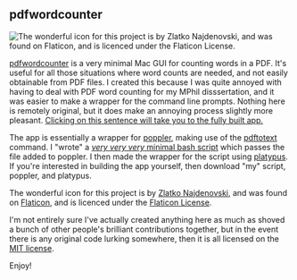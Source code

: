 ## pdfwordcounter

![The wonderful icon for this project is by [Zlatko Najdenovski](https://www.flaticon.com/authors/zlatko-najdenovski), and was found on [Flaticon](https://www.flaticon.com), and is licenced under the [Flaticon License](https://file000.flaticon.com/downloads/license/license.pdf).
](https://github.com/ezgranet/pdfwordcounter/blob/master/appIcon%20png.png)


[pdfwordcounter](https://github.com/ezgranet/pdfwordcounter) is a very minimal Mac GUI for counting words in a PDF.  It's useful for all those situations where word counts are needed, and not easily obtainable from PDF files.  I created this because I was quite annoyed with having to deal with PDF word counting for my MPhil disssertation, and it was easier to make a wrapper for the command line prompts.  Nothing here is remotely original, but it does make an annoying process slightly more pleasant.  [Clicking on this sentence will take you to the fully built app.](https://github.com/ezgranet/pdfwordcounter/blob/master/pdfwordcounter.zip?raw=true)

The app is essentially a wrapper for [poppler](https://poppler.freedesktop.org/), making use of the [pdftotext](https://www.xpdfreader.com/pdftotext-man.html) command.  I "wrote" a [*very very very* minimal bash script](https://github.com/ezgranet/pdfwordcounter/blob/master/pdfwordcounter.sh) which passes the file added to poppler.  I then made the wrapper for the script using [platypus](https://sveinbjorn.org/platypus).  If you're interested in building the app yourself, then download "my" script, poppler, and platypus.

The wonderful icon for this project is by [Zlatko Najdenovski](https://www.flaticon.com/authors/zlatko-najdenovski), and was found on [Flaticon](https://www.flaticon.com), and is licenced under the [Flaticon License](https://file000.flaticon.com/downloads/license/license.pdf).

I'm not entirely sure I've actually created anything here as much as shoved a bunch of other people's brilliant contributions together, but in the event there is any original code lurking somewhere, then it is all licensed on the [MIT license](https://opensource.org/licenses/MIT).

Enjoy!
